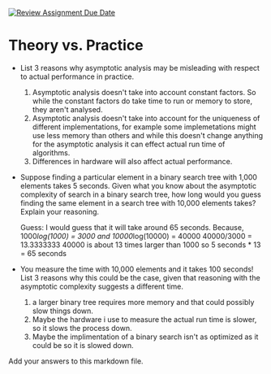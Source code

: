 [![Review Assignment Due Date](https://classroom.github.com/assets/deadline-readme-button-24ddc0f5d75046c5622901739e7c5dd533143b0c8e959d652212380cedb1ea36.svg)](https://classroom.github.com/a/FgMJElkj)
# Theory vs. Practice

- List 3 reasons why asymptotic analysis may be misleading with respect to
  actual performance in practice.
    1. Asymptotic analysis doesn't take into account constant factors. So while the constant factors do take time to run or memory to store, they aren't analysed. 
    2. Asymptotic analysis doesn't take into account for the uniqueness of different implementations, for example some implemetations might use less memory than others and while this doesn't change anything for the asymptotic analysis it can effect actual run time of algorithms.
    3. Differences in hardware will also affect actual performance.

- Suppose finding a particular element in a binary search tree with 1,000
  elements takes 5 seconds. Given what you know about the asymptotic complexity
  of search in a binary search tree, how long would you guess finding the same
  element in a search tree with 10,000 elements takes? Explain your reasoning.

  Guess: I would guess that it will take around 65 seconds. Because, 1000*log(1000) = 3000 and 10000*log(10000) = 40000  40000/3000 = 13.3333333  40000 is about 13 times larger than 1000  so 5 seconds * 13 = 65 seconds

- You measure the time with 10,000 elements and it takes 100 seconds! List 3
  reasons why this could be the case, given that reasoning with the asymptotic
  complexity suggests a different time.

  1. a larger binary tree requires more memory and that could possibly slow things down.
  2. Maybe the hardware i use to measure the actual run time is slower, so it slows the process down.
  3. Maybe the implimentation of a binary search isn't as optimized as it could be so it is slowed down.

Add your answers to this markdown file.
